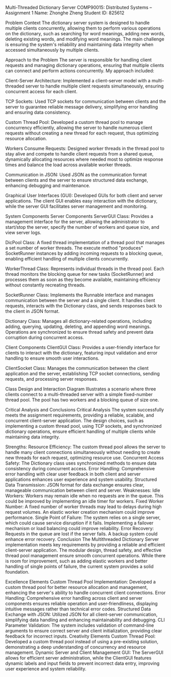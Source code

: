 Multi-Threaded Dictionary Server
COMP90015: Distributed Systems – Assignment 1
Name: Zhonghe Zheng
Student ID: 825612

Problem Context
The dictionary server system is designed to handle multiple clients concurrently, allowing them to perform various operations on the dictionary, such as searching for word meanings, adding new words, deleting existing words, and modifying word meanings. The main challenge is ensuring the system's reliability and maintaining data integrity when accessed simultaneously by multiple clients.

Approach to the Problem
The server is responsible for handling client requests and managing dictionary operations, ensuring that multiple clients can connect and perform actions concurrently. My approach included:

Client-Server Architecture: Implemented a client-server model with a multi-threaded server to handle multiple client requests simultaneously, ensuring concurrent access for each client.

TCP Sockets: Used TCP sockets for communication between clients and the server to guarantee reliable message delivery, simplifying error handling and ensuring data consistency.

Custom Thread Pool: Developed a custom thread pool to manage concurrency efficiently, allowing the server to handle numerous client requests without creating a new thread for each request, thus optimizing resource allocation.

Workers Consume Requests: Designed worker threads in the thread pool to stay alive and compete to handle client requests from a shared queue, dynamically allocating resources where needed most to optimize response times and balance the load across available worker threads.

Communication in JSON: Used JSON as the communication format between clients and the server to ensure structured data exchange, enhancing debugging and maintenance.

Graphical User Interfaces (GUI): Developed GUIs for both client and server applications. The client GUI enables easy interaction with the dictionary, while the server GUI facilitates server management and monitoring.

System Components
Server Components
ServerGUI Class: Provides a management interface for the server, allowing the administrator to start/stop the server, specify the number of workers and queue size, and view server logs.

DicPool Class: A fixed thread implementation of a thread pool that manages a set number of worker threads. The execute method "produces" SocketRunner instances by adding incoming requests to a blocking queue, enabling efficient handling of multiple clients concurrently.

WorkerThread Class: Represents individual threads in the thread pool. Each thread monitors the blocking queue for new tasks (SocketRunner) and processes them as soon as they become available, maintaining efficiency without constantly recreating threads.

SocketRunner Class: Implements the Runnable interface and manages communication between the server and a single client. It handles client requests, interacts with the Dictionary class, and sends responses back to the client in JSON format.

Dictionary Class: Manages all dictionary-related operations, including adding, querying, updating, deleting, and appending word meanings. Operations are synchronized to ensure thread safety and prevent data corruption during concurrent access.

Client Components
ClientGUI Class: Provides a user-friendly interface for clients to interact with the dictionary, featuring input validation and error handling to ensure smooth user interactions.

ClientSocket Class: Manages the communication between the client application and the server, establishing TCP socket connections, sending requests, and processing server responses.

Class Design and Interaction Diagram
Illustrates a scenario where three clients connect to a multi-threaded server with a simple fixed-number thread pool. The pool has two workers and a blocking queue of size one.



Critical Analysis and Conclusions
Critical Analysis
The system successfully meets the assignment requirements, providing a reliable, scalable, and concurrent client-server application. The design choices, such as implementing a custom thread pool, using TCP sockets, and synchronized dictionary operations, ensure efficient handling of multiple clients while maintaining data integrity.

Strengths:
Resource Efficiency: The custom thread pool allows the server to handle many client connections simultaneously without needing to create new threads for each request, optimizing resource use.
Concurrent Access Safety: The Dictionary class uses synchronized methods to ensure data consistency during concurrent access.
Error Handling: Comprehensive error handling with clear user feedback in both client and server applications enhances user experience and system usability.
Structured Data Transmission: JSON format for data exchange ensures clear, manageable communication between client and server.
Weaknesses:
Idle Workers: Workers may remain idle when no requests are in the queue. This could be improved by implementing an idle timer for workers.
Fixed Worker Number: A fixed number of worker threads may lead to delays during high request volumes. An elastic worker creation mechanism could improve performance.
Single Point of Failure: The system relies on a single server, which could cause service disruption if it fails. Implementing a failover mechanism or load balancing could improve reliability.
Error Recovery: Requests in the queue are lost if the server fails. A backup system could enhance error recovery.
Conclusion
The Multithreaded Dictionary Server implementation meets key requirements by providing a reliable and efficient client-server application. The modular design, thread safety, and effective thread pool management ensure smooth concurrent operations. While there is room for improvement, such as adding elastic workers and better handling of single points of failure, the current system provides a solid foundation.

Excellence Elements
Custom Thread Pool Implementation: Developed a custom thread pool for better resource allocation and management, enhancing the server's ability to handle concurrent client connections.
Error Handling: Comprehensive error handling across client and server components ensures reliable operation and user-friendliness, displaying intuitive messages rather than technical error codes.
Structured Data Exchange with JSON: Utilized JSON for all client-server communication, simplifying data handling and enhancing maintainability and debugging.
CLI Parameter Validation: The system includes validation of command-line arguments to ensure correct server and client initialization, providing clear feedback for incorrect inputs.
Creativity Elements
Custom Thread Pool: Developed a custom thread pool instead of using a pre-existing solution, demonstrating a deep understanding of concurrency and resource management.
Dynamic Server and Client Management GUI: The ServerGUI allows for efficient server administration, while the ClientGUI features dynamic labels and input fields to prevent incorrect data entry, improving user experience and system reliability.

